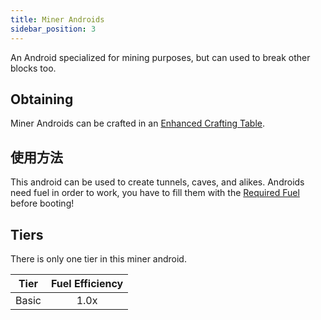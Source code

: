 ```yaml
---
title: Miner Androids
sidebar_position: 3
---
```


An Android specialized for mining purposes, but can used to break other blocks too.

## Obtaining

Miner Androids can be crafted in an [Enhanced Crafting Table](Enhanced-Crafting-Table).

## 使用方法

This android can be used to create tunnels, caves, and alikes. Androids need fuel in order to work, you have to fill them with the [Required Fuel](Normal-Androids#power-source) before booting!

## Tiers

There is only one tier in this miner android.

| Tier  | Fuel Efficiency |
| ----- |:---------------:|
| Basic |      1.0x       |
